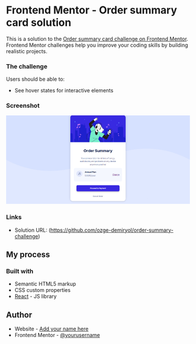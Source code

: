 # Frontend Mentor - Order summary card solution

This is a solution to the [Order summary card challenge on Frontend Mentor](https://www.frontendmentor.io/challenges/order-summary-component-QlPmajDUj). Frontend Mentor challenges help you improve your coding skills by building realistic projects. 


### The challenge

Users should be able to:

- See hover states for interactive elements

### Screenshot

![](./src/images/screenshot.jpg)


### Links

- Solution URL: (https://github.com/ozge-demiryol/order-summary-challenge)

## My process

### Built with

- Semantic HTML5 markup
- CSS custom properties
- [React](https://reactjs.org/) - JS library


## Author

- Website - [Add your name here](https://www.your-site.com)
- Frontend Mentor - [@yourusername](https://www.frontendmentor.io/profile/yourusername)


